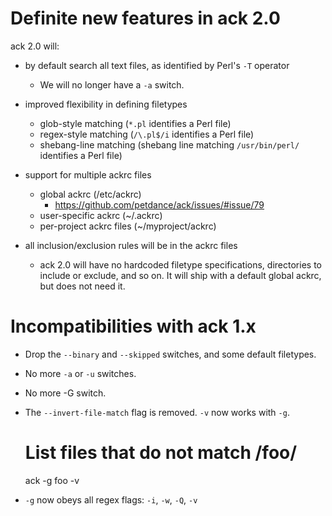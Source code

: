 # Definite new features in ack 2.0

ack 2.0 will:

* by default search all text files, as identified by Perl's `-T` operator
    * We will no longer have a `-a` switch.

* improved flexibility in defining filetypes
    * glob-style matching (`*.pl` identifies a Perl file)
    * regex-style matching (`/\.pl$/i` identifies a Perl file)
    * shebang-line matching (shebang line matching `/usr/bin/perl/` identifies a Perl file)

* support for multiple ackrc files
    * global ackrc (/etc/ackrc)
        * https://github.com/petdance/ack/issues/#issue/79
    * user-specific ackrc (~/.ackrc)
    * per-project ackrc files (~/myproject/ackrc)

* all inclusion/exclusion rules will be in the ackrc files
    * ack 2.0 will have no hardcoded filetype specifications,
    directories to include or exclude, and so on.  It will ship
    with a default global ackrc, but does not need it.

# Incompatibilities with ack 1.x

* Drop the `--binary` and `--skipped` switches, and some default filetypes.

* No more `-a` or `-u` switches.

* No more -G switch.

* The `--invert-file-match` flag is removed.  `-v` now works with `-g`.

    # List files that do not match /foo/
    ack -g foo -v

* `-g` now obeys all regex flags: `-i`, `-w`, `-Q`, `-v`
